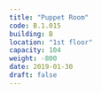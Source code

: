 ```yaml
---
title: "Puppet Room"
code: B.1.015
building: B
location: "1st floor"
capacity: 104
weight: -800
date: 2019-01-30
draft: false
---
```

